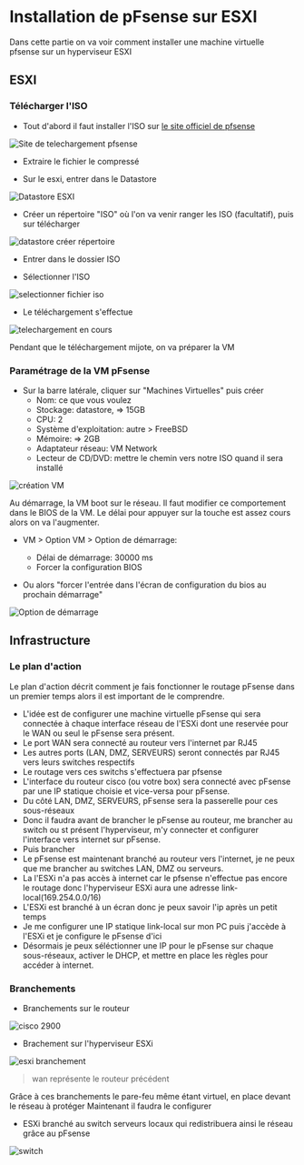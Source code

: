 # Installation de pFsense sur ESXI

Dans cette partie on va voir comment installer une machine virtuelle pfsense sur un hyperviseur ESXI

## ESXI

### Télécharger l'ISO
* Tout d'abord il faut installer l'ISO sur [le site officiel de pfsense](https://www.pfsense.org/download/)

![Site de telechargement pfsense](https://github.com/1Tyron140/doc/raw/main/images/pfsense/site_pfsense.PNG)

* Extraire le fichier le compressé 

* Sur le esxi, entrer dans le Datastore

![Datastore ESXI](https://github.com/1Tyron140/doc/raw/main/images/pfsense/datastore.PNG)

* Créer un répertoire "ISO" où l'on va venir ranger les ISO (facultatif), puis sur télécharger

![datastore créer répertoire](https://github.com/1Tyron140/doc/raw/main/images/pfsense/contenu_datastore.PNG)

* Entrer dans le dossier ISO

* Sélectionner l'ISO

![selectionner fichier iso](https://github.com/1Tyron140/doc/raw/main/images/pfsense/pfsense_iso.PNG)

* Le téléchargement s'effectue

![telechargement en cours](https://github.com/1Tyron140/doc/raw/main/images/pfsense/iso_vers_esxi.PNG)

Pendant que le téléchargement mijote, on va préparer la VM


### Paramétrage de la VM pFsense

* Sur la barre latérale, cliquer sur "Machines Virtuelles" puis créer
    * Nom: ce que vous voulez
    * Stockage: datastore, => 15GB
    * CPU: 2
    * Système d'exploitation: autre > FreeBSD
    * Mémoire: => 2GB
    * Adaptateur réseau: VM Network
    * Lecteur de CD/DVD: mettre le chemin vers notre ISO quand il sera installé
    
![création VM](https://github.com/1Tyron140/doc/raw/main/images/pfsense/config_machine.PNG)

Au démarrage, la VM boot sur le réseau. Il faut modifier ce comportement dans le BIOS de la VM.
Le délai pour appuyer sur la touche est assez cours alors on va l'augmenter.

* VM > Option VM > Option de démarrage:
    * Délai de démarrage: 30000 ms
    * Forcer la configuration BIOS
	
* Ou alors "forcer l'entrée dans l'écran de configuration du bios au prochain démarrage"
    
![Option de démarrage](https://github.com/1Tyron140/doc/raw/main/images/pfsense/option_demarrage_042016.PNG)


## Infrastructure

### Le plan d'action

Le plan d'action décrit comment je fais fonctionner le routage pFsense dans un premier temps alors il est important de le comprendre.

* L'idée est de configurer une machine virtuelle pFsense qui sera connectée à chaque interface réseau de l'ESXi dont une reservée pour le WAN ou seul le pFsense sera présent.
* Le port WAN sera connecté au routeur vers l'internet par RJ45
* Les autres ports (LAN, DMZ, SERVEURS) seront connectés par RJ45 vers leurs switches respectifs
* Le routage vers ces switchs s'effectuera par pfsense
* L'interface du routeur cisco (ou votre box) sera connecté avec pFsense par une IP statique choisie et vice-versa pour pFsense.
* Du côté LAN, DMZ, SERVEURS, pFsense sera la passerelle pour ces sous-réseaux
* Donc il faudra avant de brancher le pFsense au routeur, me brancher au switch ou st présent l'hyperviseur, m'y connecter et configurer l'interface vers internet sur pFsense.
* Puis brancher 
* Le pFsense est maintenant branché au routeur vers l'internet, je ne peux que me brancher au switches LAN, DMZ ou serveurs.
* La l'ESXi n'a pas accès à internet car le pfsense n'effectue pas encore le routage donc l'hyperviseur ESXi aura une adresse link-local(169.254.0.0/16)
* L'ESXi est branché à un écran donc je peux savoir l'ip après un petit temps
* Je me configurer une IP statique link-local sur mon PC puis j'accède à l'ESXi et je configure le pFsense d'ici
* Désormais je peux séléctionner une IP pour le pFsense sur chaque sous-réseaux, activer le DHCP, et mettre en place les règles pour accéder à internet.


### Branchements

* Branchements sur le routeur

![cisco 2900](https://github.com/1Tyron140/doc/raw/main/images/pfsense/cisco_2900.jpg)

* Brachement sur l'hyperviseur ESXi

![esxi branchement](https://github.com/1Tyron140/doc/raw/main/images/pfsense/arriere_esxi.jpg)

>wan représente le routeur précédent

Grâce à ces branchements le pare-feu même étant virtuel, en place devant le réseau à protéger
Maintenant il faudra le configurer

* ESXi branché au switch serveurs locaux qui redistribuera ainsi le réseau grâce au pFsense


![switch](https://github.com/1Tyron140/doc/raw/main/images/pfsense/switch_serv.jpg)
